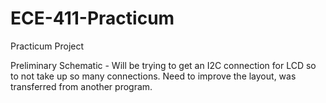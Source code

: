 # ECE-411-Practicum
Practicum Project

Preliminary Schematic -
Will be trying to get an I2C connection for LCD so to not take up so many connections.
Need to improve the layout, was transferred from another program.
